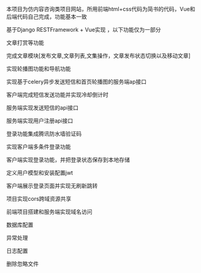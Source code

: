 本项目为仿内容咨询类项目网站，所用前端html+css代码为简书的代码，Vue和后端代码自己完成，功能基本一致

基于Django RESTFramework + Vue实现 ，以下功能仅为一部分

文章打赏等功能

完成文章模块[发布文章,文章列表,文集操作，文章发布状态切换以及移动文章]

实现轮播图功能和导航功能

实现基于celery异步发送短信和首页轮播图的服务端ap接口

客户端完成短信发送功能并实现冷却倒计时

服务端实现发送短信的api接口

服务端实现用户注册api接口

登录功能集成腾讯防水墙验证码

实现客户端多条件登录功能

客户端实现登录功能，并把登录状态保存到本地存储

定义用户模型和安装配置jwt

客户端展示登录页面并实现无刷新跳转

项目实现cors跨域资源共享

前端项目搭建和服务端实现域名访问

数据库配置

异常处理

日志配置

删除忽略文件
